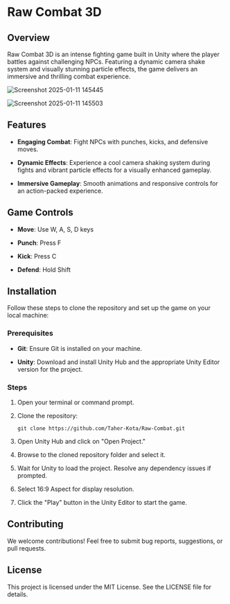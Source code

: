 Raw Combat 3D
=================

Overview
--------

Raw Combat 3D is an intense fighting game built in Unity where the player battles against challenging NPCs. Featuring a dynamic camera shake system and visually stunning particle effects, the game delivers an immersive and thrilling combat experience.

![Screenshot 2025-01-11 145445](https://github.com/user-attachments/assets/6db8c205-ecc9-46d7-9068-1c34fff8566d)

![Screenshot 2025-01-11 145503](https://github.com/user-attachments/assets/9eda3e4c-67d4-436c-ad22-16cdaf7bc490)

Features
--------

-   **Engaging Combat**: Fight NPCs with punches, kicks, and defensive moves.

-   **Dynamic Effects**: Experience a cool camera shaking system during fights and vibrant particle effects for a visually enhanced gameplay.

-   **Immersive Gameplay**: Smooth animations and responsive controls for an action-packed experience.

Game Controls
-------------

-   **Move**: Use W, A, S, D keys

-   **Punch**: Press F

-   **Kick**: Press C

-   **Defend**: Hold Shift

Installation
------------

Follow these steps to clone the repository and set up the game on your local machine:

### Prerequisites

-   **Git**: Ensure Git is installed on your machine.

-   **Unity**: Download and install Unity Hub and the appropriate Unity Editor version for the project.

### Steps

1.  Open your terminal or command prompt.

2.  Clone the repository:

    ```
    git clone https://github.com/Taher-Kota/Raw-Combat.git
    ```

3.  Open Unity Hub and click on "Open Project."

4.  Browse to the cloned repository folder and select it.

5.  Wait for Unity to load the project. Resolve any dependency issues if prompted.
  
6.  Select 16:9 Aspect for display resolution.

7.  Click the "Play" button in the Unity Editor to start the game.

Contributing
------------

We welcome contributions! Feel free to submit bug reports, suggestions, or pull requests.

License
-------

This project is licensed under the MIT License. See the LICENSE file for details.
